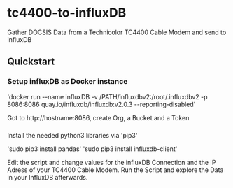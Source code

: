 # tc4400-to-influxDB
Gather DOCSIS Data from a Technicolor TC4400 Cable Modem and send to influxDB

## Quickstart

### Setup influxDB as Docker instance

'docker run --name influxDB -v /PATH/influxdbv2:/root/.influxdbv2 -p 8086:8086 quay.io/influxdb/influxdb:v2.0.3 --reporting-disabled' 

Got to http://hostname:8086, create Org, a Bucket and a Token

### 

Install the needed python3 libraries via 'pip3'

'sudo pip3 install pandas'
'sudo pip3 install influxdb-client'

Edit the script and change values for the influxDB Connection and the IP Adress of your TC4400 Cable Modem.
Run the Script and explore the Data in your InfluxDB afterwards.


